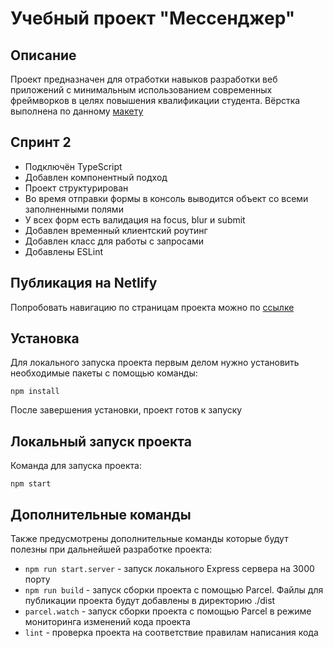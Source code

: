 # Учебный проект "Мессенджер"
## Описание
Проект предназначен для отработки навыков разработки веб приложений с минимальным использованием современных фреймворков в целях повышения квалификации студента.  Вёрстка выполнена по данному [макету](https://www.figma.com/file/jF5fFFzgGOxQeB4CmKWTiE/Chat_external_link?node-id=0%3A1)
## Спринт 2
- Подключён TypeScript
- Добавлен компонентный подход
- Проект структурирован
- Во время отправки формы в консоль выводится объект со всеми заполненными полями
- У всех форм есть валидация на focus, blur и submit
- Добавлен временный клиентский роутинг
- Добавлен класс для работы с запросами
- Добавлены ESLint

## Публикация на Netlify
Попробовать навигацию по страницам проекта можно по [ссылке](https://cozy-sprite-8e4bd6.netlify.app/)
## Установка
Для локального запуска проекта первым делом нужно установить необходимые пакеты с помощью команды:
```
npm install
```
После завершения установки, проект готов к запуску
## Локальный запуск проекта
Команда для запуска проекта:
```
npm start
```
## Дополнительные команды
Также предусмотрены дополнительные команды которые будут полезны при дальнейшей разработке проекта:
- `npm run start.server` - запуск локального Express сервера на 3000 порту
- `npm run build` - запуск сборки проекта с помощью Parcel. Файлы для публикации проекта будут добавлены в директорию ./dist
- `parcel.watch` - запуск сборки проекта с помощью Parcel в режиме мониторинга изменений кода проекта
- `lint` - проверка проекта на соответствие правилам написания кода